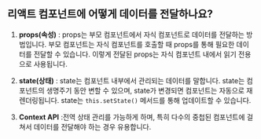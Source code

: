 ## 리액트 컴포넌트에 어떻게 데이터를 전달하나요?

1.  **props(속성)** : props는 부모 컴포넌트에서 자식 컴포넌트로 데이터를 전달하는 방법입니다. 부모 컴포넌트는 자식 컴포넌트를 호출할 때 props를 통해 필요한 데이터를 전달할 수 있습니다. 이렇게 전달된 props는 자식 컴포넌트 내에서 읽기 전용으로 사용됩니다.

2.  **state(상태)** : state는 컴포넌트 내부에서 관리되는 데이터를 말합니다. state는 컴포넌트의 생명주기 동안 변할 수 있으며, state가 변경되면 컴포넌트는 자동으로 재렌더링됩니다. state는 `this.setState()` 메서드를 통해 업데이트할 수 있습니다.

3.  **Context API** :전역 상태 관리를 가능하게 하며, 특히 다수의 중첩된 컴포넌트에 걸쳐서 데이터를 전달해야 하는 경우 유용합니다.
